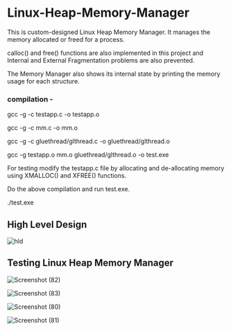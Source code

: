 # Linux-Heap-Memory-Manager

This is custom-designed Linux Heap Memory Manager. It manages the memory allocated or freed for a process.

calloc() and free() functions are also implemented in this project and Internal and External Fragmentation problems are also prevented.

The Memory Manager also shows its internal state by printing the memory usage for each structure.


### compilation - 

 gcc -g -c testapp.c -o testapp.o
 
 gcc -g -c mm.c -o mm.o 
 
 gcc -g -c gluethread/glthread.c -o gluethread/glthread.o
 
 gcc -g testapp.o mm.o gluethread/glthread.o -o test.exe
 
 
 For testing modify the testapp.c file by allocating and de-allocating memory using XMALLOC() and XFREE() functions.
 
 Do the above compilation and run test.exe.
 
./test.exe

## High Level Design

![hld](https://user-images.githubusercontent.com/47227715/138080342-6e2de178-134d-4770-b4d5-cb2a0a93e724.png)


## Testing Linux Heap Memory Manager

![Screenshot (82)](https://user-images.githubusercontent.com/47227715/128883011-56a6152f-f0c4-4dfb-bb8d-3ed88484b973.png)

![Screenshot (83)](https://user-images.githubusercontent.com/47227715/128883106-837cddb2-5a02-4aa1-9466-b9f02b5e99e5.png)

![Screenshot (80)](https://user-images.githubusercontent.com/47227715/128883136-5cbe2228-2aea-414f-aef6-97d2b6ad7adb.png)

![Screenshot (81)](https://user-images.githubusercontent.com/47227715/128883169-5e9f4d4c-3184-4efb-9e0a-29763f771496.png)
